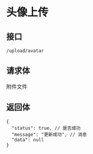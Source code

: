 # 头像上传

## 接口
```
/upload/avatar
```

## 请求体
附件文件


## 返回体
```json5
{
  "status": true, // 是否成功
  "message": "更新成功", // 消息
  "data": null
}
```
